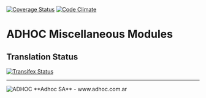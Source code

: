 [![Coverage Status](https://coveralls.io/repos/ingadhoc/miscellaneous/badge.png?branch=13.0)](https://coveralls.io/r/ingadhoc/miscellaneous?branch=13.0)
[![Code Climate](https://codeclimate.com/github/ingadhoc/miscellaneous/badges/gpa.svg)](https://codeclimate.com/github/ingadhoc/miscellaneous)

# ADHOC Miscellaneous Modules

[//]: # (addons)
[//]: # (end addons)

Translation Status
------------------
[![Transifex Status](https://www.transifex.com/projects/p/ingadhoc-miscellaneous-13-0/chart/image_png)](https://www.transifex.com/projects/p/ingadhoc-miscellaneous-13-0)

----

<img alt="ADHOC" src="http://fotos.subefotos.com/83fed853c1e15a8023b86b2b22d6145bo.png" />
**Adhoc SA** - www.adhoc.com.ar
